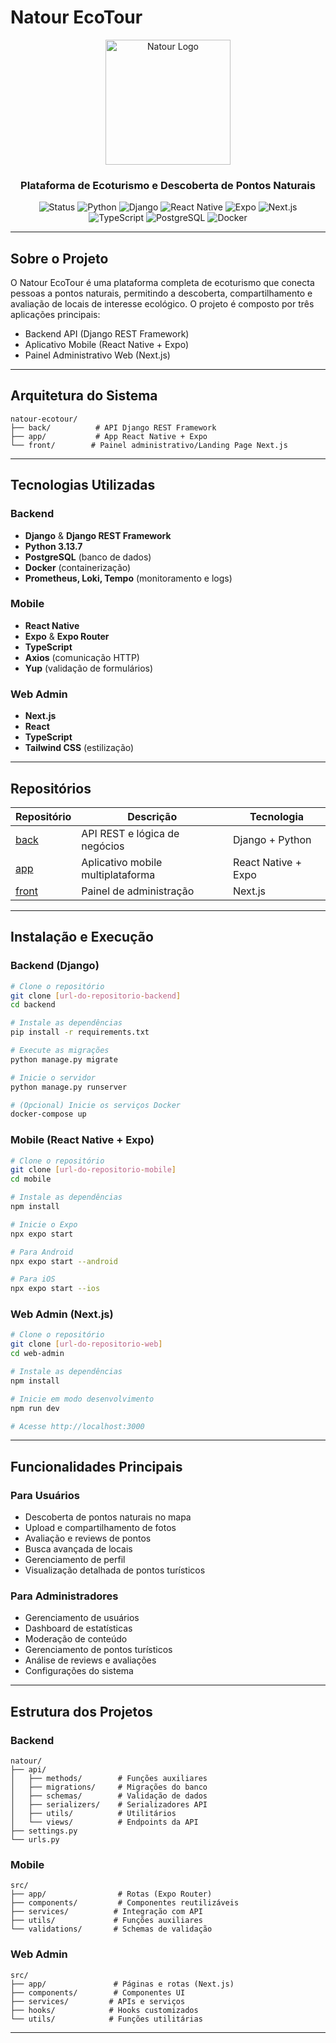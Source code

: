 # Natour EcoTour

<div align="center">
  
 <img src="https://media.discordapp.net/attachments/1412422804158156931/1422277203181174876/fullNatourLogo.png?ex=68dc165d&is=68dac4dd&hm=7a541fa9dd43918531ef7176f2391765b4a4b1cc29fe59f97a4c8254f14547d7&=&format=webp&quality=lossless&width=815&height=815" alt="Natour Logo" width="200"/>
  
  ### Plataforma de Ecoturismo e Descoberta de Pontos Naturais
  
  ![Status](https://img.shields.io/badge/status-active-success.svg)
  ![Python](https://img.shields.io/badge/Python-3.13.7-3776AB?logo=python&logoColor=white)
  ![Django](https://img.shields.io/badge/Django-092E20?logo=django&logoColor=white)
  ![React Native](https://img.shields.io/badge/React_Native-20232A?logo=react&logoColor=61DAFB)
  ![Expo](https://img.shields.io/badge/Expo-000020?logo=expo&logoColor=white)
  ![Next.js](https://img.shields.io/badge/Next.js-000000?logo=next.js&logoColor=white)
  ![TypeScript](https://img.shields.io/badge/TypeScript-3178C6?logo=typescript&logoColor=white)
  ![PostgreSQL](https://img.shields.io/badge/PostgreSQL-316192?logo=postgresql&logoColor=white)
  ![Docker](https://img.shields.io/badge/Docker-2496ED?logo=docker&logoColor=white)
  
</div>

---

## Sobre o Projeto

O Natour EcoTour é uma plataforma completa de ecoturismo que conecta pessoas a pontos naturais, permitindo a descoberta, compartilhamento e avaliação de locais de interesse ecológico. O projeto é composto por três aplicações principais:

- Backend API (Django REST Framework)
- Aplicativo Mobile (React Native + Expo)
- Painel Administrativo Web (Next.js)

---

## Arquitetura do Sistema

```
natour-ecotour/
├── back/          # API Django REST Framework
├── app/           # App React Native + Expo
└── front/        # Painel administrativo/Landing Page Next.js
```

---

## Tecnologias Utilizadas

### Backend

- **Django** & **Django REST Framework**
- **Python 3.13.7**
- **PostgreSQL** (banco de dados)
- **Docker** (containerização)
- **Prometheus, Loki, Tempo** (monitoramento e logs)

### Mobile

- **React Native**
- **Expo** & **Expo Router**
- **TypeScript**
- **Axios** (comunicação HTTP)
- **Yup** (validação de formulários)

### Web Admin

- **Next.js**
- **React**
- **TypeScript**
- **Tailwind CSS** (estilização)

---

## Repositórios

| Repositório                                      | Descrição                         | Tecnologia          |
| ------------------------------------------------ | --------------------------------- | ------------------- |
| [back](https://github.com/Natour-EcoTour/back)   | API REST e lógica de negócios     | Django + Python     |
| [app](https://github.com/Natour-EcoTour/app)     | Aplicativo mobile multiplataforma | React Native + Expo |
| [front](https://github.com/Natour-EcoTour/front) | Painel de administração           | Next.js             |

---

## Instalação e Execução

### Backend (Django)

```bash
# Clone o repositório
git clone [url-do-repositorio-backend]
cd backend

# Instale as dependências
pip install -r requirements.txt

# Execute as migrações
python manage.py migrate

# Inicie o servidor
python manage.py runserver

# (Opcional) Inicie os serviços Docker
docker-compose up
```

### Mobile (React Native + Expo)

```bash
# Clone o repositório
git clone [url-do-repositorio-mobile]
cd mobile

# Instale as dependências
npm install

# Inicie o Expo
npx expo start

# Para Android
npx expo start --android

# Para iOS
npx expo start --ios
```

### Web Admin (Next.js)

```bash
# Clone o repositório
git clone [url-do-repositorio-web]
cd web-admin

# Instale as dependências
npm install

# Inicie em modo desenvolvimento
npm run dev

# Acesse http://localhost:3000
```

---

## Funcionalidades Principais

### Para Usuários

- Descoberta de pontos naturais no mapa
- Upload e compartilhamento de fotos
- Avaliação e reviews de pontos
- Busca avançada de locais
- Gerenciamento de perfil
- Visualização detalhada de pontos turísticos

### Para Administradores

- Gerenciamento de usuários
- Dashboard de estatísticas
- Moderação de conteúdo
- Gerenciamento de pontos turísticos
- Análise de reviews e avaliações
- Configurações do sistema

---

## Estrutura dos Projetos

### Backend

```
natour/
├── api/
│   ├── methods/        # Funções auxiliares
│   ├── migrations/     # Migrações do banco
│   ├── schemas/        # Validação de dados
│   ├── serializers/    # Serializadores API
│   ├── utils/          # Utilitários
│   └── views/          # Endpoints da API
├── settings.py
└── urls.py
```

### Mobile

```
src/
├── app/                # Rotas (Expo Router)
├── components/         # Componentes reutilizáveis
├── services/          # Integração com API
├── utils/             # Funções auxiliares
└── validations/       # Schemas de validação
```

### Web Admin

```
src/
├── app/               # Páginas e rotas (Next.js)
├── components/        # Componentes UI
├── services/         # APIs e serviços
├── hooks/            # Hooks customizados
└── utils/            # Funções utilitárias
```

---
